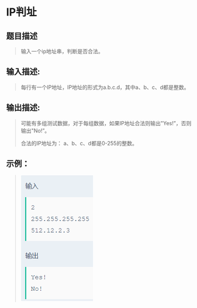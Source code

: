 # IP判址

## 题目描述
>输入一个ip地址串，判断是否合法。

## 输入描述:
>每行有一个IP地址，IP地址的形式为a.b.c.d，其中a、b、c、d都是整数。

## 输出描述:
>可能有多组测试数据，对于每组数据，如果IP地址合法则输出"Yes!”，否则输出"No!”。
>
>合法的IP地址为：
a、b、c、d都是0-255的整数。

## 示例：
>![Image text](sample.PNG)

